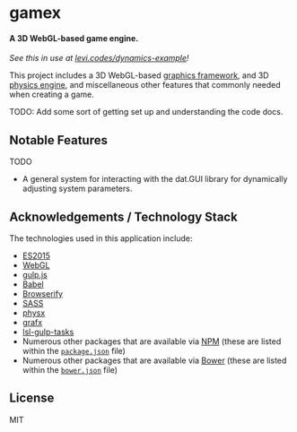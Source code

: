 # gamex

#### A 3D WebGL-based game engine.

_See this in use at [levi.codes/dynamics-example][demo]!_

This project includes a 3D WebGL-based [graphics framework][grafx], and 3D [physics engine][physx], 
and miscellaneous other features that commonly needed when creating a game.

TODO: Add some sort of getting set up and understanding the code docs.

## Notable Features

TODO
- A general system for interacting with the dat.GUI library for dynamically adjusting system
  parameters.

## Acknowledgements / Technology Stack

The technologies used in this application include:

- [ES2015][es2015]
- [WebGL][webgl]
- [gulp.js][gulp]
- [Babel][babel]
- [Browserify][browserify]
- [SASS][sass]
- [physx][physx]
- [grafx][grafx]
- [lsl-gulp-tasks][lsl-gulp-tasks]
- Numerous other packages that are available via [NPM][npm] (these are listed within the
  [`package.json`](./package.json) file)
- Numerous other packages that are available via [Bower][bower] (these are listed within the
  [`bower.json`](./bower.json) file)

## License

MIT

[demo]: http://levi.codes/dynamics-example

[grafx]: https://github.com/levilindsey/grafx
[physx]: https://github.com/levilindsey/physx
[animatex]: https://github.com/levilindsey/animatex

[es2015]: http://www.ecma-international.org/ecma-262/6.0/
[webgl]: https://developer.mozilla.org/en-US/docs/Web/API/WebGL_API
[node]: http://nodejs.org/
[babel]: https://babeljs.io/
[browserify]: http://browserify.org/
[gulp]: http://gulpjs.com/
[sass]: http://sass-lang.com/
[jasmine]: http://jasmine.github.io/
[karma]: https://karma-runner.github.io/1.0/index.html
[lsl-gulp-tasks]: https://github.com/levilindsey/lsl-gulp-tasks
[npm]: http://npmjs.org/
[bower]: http://bower.io/
